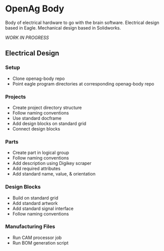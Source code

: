 # OpenAg Body
Body of electrical hardware to go with the brain software.
Electrical design based in Eagle. Mechanical design based in Solidworks.

*WORK IN PROGRESS*

## Electrical Design
### Setup
- Clone openag-body repo
- Point eagle program directories at corresponding openag-body repo

### Projects
- Create project directory structure
- Follow naming conventions
- Use standard docframe
- Add design blocks on standard grid
- Connect design blocks

### Parts
- Create part in logical group
- Follow naming conventions
- Add description using Digikey scraper
- Add required attributes
- Add standard name, value, & orientation

### Design Blocks
- Build on standard grid
- Add standard artwork
- Add standard signal interface
- Follow naming conventions

### Manufacturing Files
- Run CAM processor job
- Run BOM generation script
